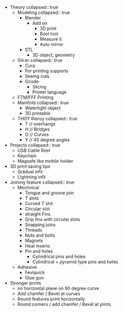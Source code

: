 - Theory
  collapsed:: true
	- Modeling
	  collapsed:: true
		- Blender
			- Add on
				- 3D print
				- Bool tool
				- Measure it
				- Auto mirror
		- STL
			- 3D object, geometry
	- Silcer
	  collapsed:: true
		- Cura
		- For printing supports
		- Seeing cuts
		- Gcode
			- Slicing
			- Printer language
	- FTM/FFF Printing
	- Manifold
	  collapsed:: true
		- Watertight object
		- 3D printable
	- THOY theroy
	  collapsed:: true
		- T // overhangs
		- H // Bridges
		- O // Curves
		- Y // 45 degree angles
- Projects
  collapsed:: true
	- USB Cable Reel
	- Keychain
	- Magsafe like mobile holder
- 3D print saving tips
	- Gradual infil
	- Lightning infil
- Joining feature
  collapsed:: true
	- Mechnical
		- Tongue and groove join
		- T slots
		- Curved T slot
		- Circular slot
		- straight Fins
		- Grip fins with circular slots
		- Snapping joins
		- Threads
		- Nuts and bolts
		- Magnets
		- Heat inserts
		- Pin and holes
			- Cylindrical pins and holes
			- Cylindrical + pyramid type pins and holes
	- Adhesive
		- Feviquick
		- Glue gun
- Stronger prints
	- no horizontal plane on 90 degree curve
	- Add chamfer / Bevel at curves
	- Round features print horizontally
	- Round corners / add chamfer / Bevel at joints